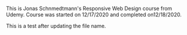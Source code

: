 This is Jonas Schnmedtmann's Responsive Web Design course from Udemy. Course was started on 12/17/2020 and completed on12/18/2020.

This is a test after updating the file name.